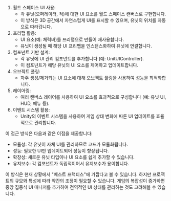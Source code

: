 1. 월드 스페이스 UI 사용:
    - 각 유닛(오퍼레이터, 적)에 대한 UI 요소를 월드 스페이스 캔버스로 구현합니다.
    - 이 방식은 3D 공간에서 자연스럽게 UI를 표시할 수 있으며, 유닛의 위치를 자동으로 따라갑니다.
2. 프리팹 활용:
    - UI 요소(예: 체력바)를 프리팹으로 만들어 재사용합니다.
    - 유닛이 생성될 때 해당 UI 프리팹을 인스턴스화하여 유닛에 연결합니다.
3. 컴포넌트 기반 설계:
    - 각 유닛에 UI 관리 컴포넌트를 추가합니다 (예: UnitUIController).
    - 이 컴포넌트가 해당 유닛의 UI 요소를 제어하고 업데이트합니다.
4. 오브젝트 풀링:
    - 자주 생성/제거되는 UI 요소에 대해 오브젝트 풀링을 사용하여 성능을 최적화합니다.
5. 레이어링:
    - 여러 캔버스 레이어를 사용하여 UI 요소를 효과적으로 구성합니다 (예: 유닛 UI, HUD, 메뉴 등).
6. 이벤트 시스템 활용:
    - Unity의 이벤트 시스템을 사용하여 게임 상태 변화에 따른 UI 업데이트를 효율적으로 관리합니다.

이 접근 방식은 다음과 같은 이점을 제공합니다:

- 모듈성: 각 유닛이 자체 UI를 관리하므로 코드가 모듈화됩니다.
- 성능: 필요한 UI만 업데이트되어 성능이 향상됩니다.
- 확장성: 새로운 유닛 타입이나 UI 요소를 쉽게 추가할 수 있습니다.
- 유지보수: 각 컴포넌트가 독립적이어서 유지보수가 용이합니다.

이 방식은 현재 상황에서 "베스트 프랙티스"에 가깝다고 볼 수 있습니다. 하지만 프로젝트의 규모와 특성에 따라 약간의 조정이 필요할 수 있습니다. 게임의 복잡성이 증가하면 중앙 집중식 UI 매니저를 추가하여 전역적인 UI 상태를 관리하는 것도 고려해볼 수 있습니다.